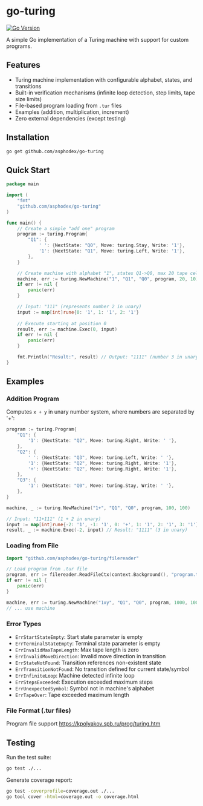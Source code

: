 # go-turing

[![Go Version](https://img.shields.io/badge/go-1.22+-blue.svg)](https://golang.org)

A simple Go implementation of a Turing machine with support for custom programs.

## Features

- Turing machine implementation with configurable alphabet, states, and transitions
- Built-in verification mechanisms (infinite loop detection, step limits, tape size limits)
- File-based program loading from `.tur` files
- Examples (addition, multiplication, increment)
- Zero external dependencies (except testing)

## Installation

```bash
go get github.com/asphodex/go-turing
```

## Quick Start

```go
package main

import (
    "fmt"
    "github.com/asphodex/go-turing"
)

func main() {
    // Create a simple "add one" program
    program := turing.Program{
        "Q1": {
            ' ': {NextState: "Q0", Move: turing.Stay, Write: '1'},
            '1': {NextState: "Q1", Move: turing.Left, Write: '1'},
        },
    }

    // Create machine with alphabet "1", states Q1->Q0, max 20 tape cells, 10 steps
    machine, err := turing.NewMachine("1", "Q1", "Q0", program, 20, 10)
    if err != nil {
        panic(err)
    }

    // Input: "111" (represents number 2 in unary)
    input := map[int]rune{0: '1', 1: '1', 2: '1'}
    
    // Execute starting at position 0
    result, err := machine.Exec(0, input)
    if err != nil {
        panic(err)
    }

    fmt.Println("Result:", result) // Output: "1111" (number 3 in unary)
}
```

## Examples

### Addition Program

Computes `x + y` in unary number system, where numbers are separated by '+':

```go
program := turing.Program{
    "Q1": {
        '1': {NextState: "Q2", Move: turing.Right, Write: ' '},
    },
    "Q2": {
        ' ': {NextState: "Q3", Move: turing.Left, Write: ' '},
        '1': {NextState: "Q2", Move: turing.Right, Write: '1'},
        '+': {NextState: "Q2", Move: turing.Right, Write: '1'},
    },
    "Q3": {
        '1': {NextState: "Q0", Move: turing.Stay, Write: ' '},
    },
}

machine, _ := turing.NewMachine("1+", "Q1", "Q0", program, 100, 100)

// Input: "11+111" (1 + 2 in unary)
input := map[int]rune{-2: '1', -1: '1', 0: '+', 1: '1', 2: '1', 3: '1'}
result, _ := machine.Exec(-2, input) // Result: "1111" (3 in unary)
```

### Loading from File

```go
import "github.com/asphodex/go-turing/filereader"

// Load program from .tur file
program, err := filereader.ReadFileCtx(context.Background(), "program.tur")
if err != nil {
    panic(err)
}

machine, err := turing.NewMachine("1xy", "Q1", "Q0", program, 1000, 1000)
// ... use machine
```

### Error Types

- `ErrStartStateEmpty`: Start state parameter is empty
- `ErrTerminalStateEmpty`: Terminal state parameter is empty  
- `ErrInvalidMaxTapeLength`: Max tape length is zero
- `ErrInvalidMoveDirection`: Invalid move direction in transition
- `ErrStateNotFound`: Transition references non-existent state
- `ErrTransitionNotFound`: No transition defined for current state/symbol
- `ErrInfiniteLoop`: Machine detected infinite loop
- `ErrStepsExceeded`: Execution exceeded maximum steps
- `ErrUnexpectedSymbol`: Symbol not in machine's alphabet
- `ErrTapeOver`: Tape exceeded maximum length

### File Format (.tur files)

Program file support https://kpolyakov.spb.ru/prog/turing.htm

## Testing

Run the test suite:

```bash
go test ./...
```

Generate coverage report:

```bash
go test -coverprofile=coverage.out ./...
go tool cover -html=coverage.out -o coverage.html
```